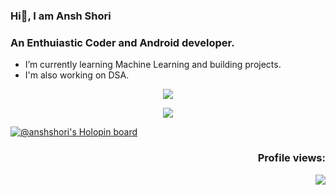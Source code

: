 ### Hi👋, I am Ansh Shori
### An Enthuiastic Coder and Android developer.
-  I’m currently learning Machine Learning and building projects.
-  I'm also working on DSA.


  
<p align="center">
  <img src="https://github-readme-streak-stats.herokuapp.com/?user=anshshori2002&theme=radical"/>
</p>


<p align="center">
  <img src="https://readme-stats.clckblog.space/api?username=anshshori2002&show_icons=true&theme=radical"/>
</p>


[![@anshshori's Holopin board](https://holopin.me/anshshori)](https://holopin.io/@anshshori)
<h3 align="right">Profile views:</h3>
<p align="right">
  <img src="https://profile-counter.glitch.me/%7Banshshori2002%7D/count.svg"/>
</p>

<!--

Here are some ideas to get you started:

- 🔭 I’m currently working on ...
- 🌱 I’m currently learning ...
- 👯 I’m looking to collaborate on ...
- 🤔 I’m looking for help with ...
- 💬 Ask me about ...
- 📫 How to reach me: ...
- 😄 Pronouns: ...
- ⚡ Fun fact: ...
-->
